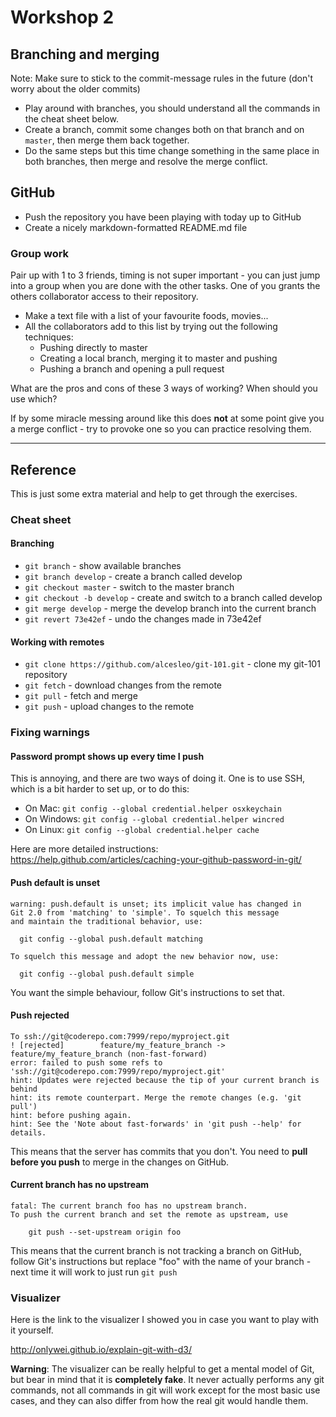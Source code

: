 # Workshop 2

## Branching and merging

Note: Make sure to stick to the commit-message rules in the future (don't worry
about the older commits)

- Play around with branches, you should understand all the commands in the cheat sheet below.
- Create a branch, commit some changes both on that branch and on `master`,
  then merge them back together.
- Do the same steps but this time change something in the same place in both
  branches, then merge and resolve the merge conflict.

## GitHub

- Push the repository you have been playing with today up to GitHub
- Create a nicely markdown-formatted README.md file

### Group work

Pair up with 1 to 3 friends, timing is not super important - you can just
jump into a group when you are done with the other tasks. One of you grants the
others collaborator access to their repository.

- Make a text file with a list of your favourite foods, movies...
- All the collaborators add to this list by trying out the following techniques:
    - Pushing directly to master
    - Creating a local branch, merging it to master and pushing
    - Pushing a branch and opening a pull request

What are the pros and cons of these 3 ways of working? When should you use which?

If by some miracle messing around like this does **not** at some point give you
a merge conflict - try to provoke one so you can practice resolving them.

---

## Reference

This is just some extra material and help to get through the exercises.

### Cheat sheet

#### Branching

- `git branch` - show available branches
- `git branch develop` - create a branch called develop
- `git checkout master` - switch to the master branch
- `git checkout -b develop` - create and switch to a branch called develop
- `git merge develop` - merge the develop branch into the current branch
- `git revert 73e42ef` - undo the changes made in 73e42ef

#### Working with remotes

- `git clone https://github.com/alcesleo/git-101.git` - clone my git-101 repository
- `git fetch` - download changes from the remote
- `git pull` - fetch and merge
- `git push` - upload changes to the remote

### Fixing warnings

#### Password prompt shows up every time I push

This is annoying, and there are two ways of doing it. One is to use SSH, which is a bit harder to set up, or to do this:

- On Mac: `git config --global credential.helper osxkeychain`
- On Windows: `git config --global credential.helper wincred`
- On Linux: `git config --global credential.helper cache`

Here are more detailed instructions: https://help.github.com/articles/caching-your-github-password-in-git/

#### Push default is unset

```
warning: push.default is unset; its implicit value has changed in
Git 2.0 from 'matching' to 'simple'. To squelch this message
and maintain the traditional behavior, use:

  git config --global push.default matching

To squelch this message and adopt the new behavior now, use:

  git config --global push.default simple
```

You want the simple behaviour, follow Git's instructions to set that.

#### Push rejected

```
To ssh://git@coderepo.com:7999/repo/myproject.git
! [rejected]        feature/my_feature_branch -> feature/my_feature_branch (non-fast-forward)
error: failed to push some refs to 'ssh://git@coderepo.com:7999/repo/myproject.git'
hint: Updates were rejected because the tip of your current branch is behind
hint: its remote counterpart. Merge the remote changes (e.g. 'git pull')
hint: before pushing again.
hint: See the 'Note about fast-forwards' in 'git push --help' for details.
```

This means that the server has commits that you don't. You need to **pull
before you push** to merge in the changes on GitHub.

#### Current branch has no upstream

```
fatal: The current branch foo has no upstream branch.
To push the current branch and set the remote as upstream, use

    git push --set-upstream origin foo
```

This means that the current branch is not tracking a branch on GitHub, follow
Git's instructions but replace "foo" with the name of your branch - next time
it will work to just run `git push`

### Visualizer

Here is the link to the visualizer I showed you in case you want to play with it yourself.

http://onlywei.github.io/explain-git-with-d3/

**Warning**: The visualizer can be really helpful to get a mental model of Git,
but bear in mind that it is **completely fake**. It never actually performs any
git commands, not all commands in git will work except for the most basic use
cases, and they can also differ from how the real git would handle them.
